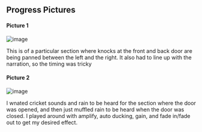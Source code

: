 ## Progress Pictures

#### Picture 1

![image](https://user-images.githubusercontent.com/71287088/191090098-2110ffb0-f8c8-454c-a20f-7985a2109647.png)

This is of a particular section where knocks at the front and back door are being panned between the left and the right. It also had to line up with the narration, so the timing was tricky

#### Picture 2

![image](https://user-images.githubusercontent.com/71287088/191090395-cb803e37-550c-4ebb-abcd-77ecf529a801.png)

I wnated cricket sounds and rain to be heard for the section where the door was opened, and then just muffled rain to be heard when the door was closed. I played around with amplify, auto ducking, gain, and fade in/fade out to get my desired effect.
